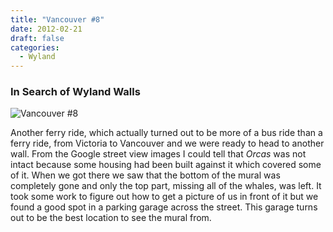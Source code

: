 ```yaml
---
title: "Vancouver #8"
date: 2012-02-21
draft: false
categories:
  - Wyland
---
```

### In Search of Wyland Walls

![Vancouver #8](../images/08_vancouver.jpg)

Another ferry ride, which actually turned out to be more of a bus ride than a ferry ride, from Victoria to Vancouver and we were ready to head to another wall. From the Google street view images I could tell that _Orcas_ was not intact because some housing had been built against it which covered some of it. When we got there we saw that the bottom of the mural was completely gone and only the top part, missing all of the whales, was left. It took some work to figure out how to get a picture of us in front of it but we found a good spot in a parking garage across the street. This garage turns out to be the best location to see the mural from.
